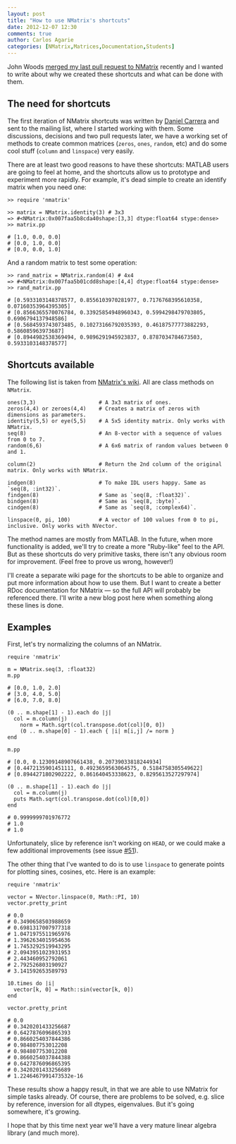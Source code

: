 ```yaml
---
layout: post
title: "How to use NMatrix's shortcuts"
date: 2012-12-07 12:30
comments: true
author: Carlos Agarie
categories: [NMatrix,Matrices,Documentation,Students]
---
```


John Woods [merged my last pull request to NMatrix](https://github.com/SciRuby/nmatrix/commit/2b480ce0985affc7218fc341fcb4e5024b30545b) recently and I wanted to write about why we created these shortcuts and what can be done with them. <!--more-->

## The need for shortcuts

The first iteration of NMatrix shortcuts was written by [Daniel Carrera](https://github.com/dcarrera) and sent to the mailing list, where I started working with them. Some discussions, decisions and two pull requests later, we have a working set of methods to create common matrices (`zeros`, `ones`, `random`, etc) and do some cool stuff (`column` and `linspace`) very easily.

There are at least two good reasons to have these shortcuts: MATLAB users are going to feel at home, and the shortcuts allow us to prototype and experiment more rapidly. For example, it's dead simple to create an identify matrix when you need one:

	>> require 'nmatrix'

	>> matrix = NMatrix.identity(3) # 3x3
	=> #<NMatrix:0x007faa5b8cda40shape:[3,3] dtype:float64 stype:dense> 
	>> matrix.pp

	# [1.0, 0.0, 0.0]
	# [0.0, 1.0, 0.0]
	# [0.0, 0.0, 1.0]

And a random matrix to test some operation:

	>> rand_matrix = NMatrix.random(4) # 4x4
	=> #<NMatrix:0x007faa5b01cdd8shape:[4,4] dtype:float64 stype:dense>
	>> rand_matrix.pp

	# [0.5933103148378577, 0.8556103970281977, 0.7176768395610358, 0.07160353964395305]
	# [0.8566365570076784, 0.33925854948960343, 0.5994298479703805, 0.6906794137948586]
	# [0.5684593743073485, 0.10273166792035393, 0.46187577773882293, 0.586085963973687]
	# [0.8944982538369494, 0.9896291945923837, 0.8787034784673503, 0.5933103148378577]

## Shortcuts available

The following list is taken from [NMatrix's wiki](https://github.com/SciRuby/nmatrix/wiki/NMatrix). All are class methods on `NMatrix`.

	ones(3,3)                    # A 3x3 matrix of ones.
	zeros(4,4) or zeroes(4,4)    # Creates a matrix of zeros with dimensions as parameters.
	identity(5,5) or eye(5,5)    # A 5x5 identity matrix. Only works with NMatrix.
	seq(8)                       # An 8-vector with a sequence of values from 0 to 7.
	random(6,6)                  # A 6x6 matrix of random values between 0 and 1.
	
	column(2)                    # Return the 2nd column of the original matrix. Only works with NMatrix.
	
	indgen(8)                    # To make IDL users happy. Same as `seq(8, :int32)`.
	findgen(8)                   # Same as `seq(8, :float32)`.
	bindgen(8)                   # Same as `seq(8, :byte)`.
	cindgen(8)                   # Same as `seq(8, :complex64)`.

	linspace(0, pi, 100)         # A vector of 100 values from 0 to pi, inclusive. Only works with NVector.

The method names are mostly from MATLAB. In the future, when more functionality is added, we'll try to create a more "Ruby-like" feel to the API. But as these shortcuts do very primitive tasks, there isn't any obvious room for improvement. (Feel free to prove us wrong, however!)

I'll create a separate wiki page for the shortcuts to be able to organize and put more information about how to use them. But I want to create a better RDoc documentation for NMatrix — so the full API will probably be referenced there. I'll write a new blog post here when something along these lines is done.

## Examples

First, let's try normalizing the columns of an NMatrix.

	require 'nmatrix'

	m = NMatrix.seq(3, :float32)
	m.pp

	# [0.0, 1.0, 2.0]
	# [3.0, 4.0, 5.0]
	# [6.0, 7.0, 8.0]

	(0 .. m.shape[1] - 1).each do |j|
	  col = m.column(j)
		norm = Math.sqrt(col.transpose.dot(col)[0, 0])
		(0 .. m.shape[0] - 1).each { |i| m[i,j] /= norm }
	end

	m.pp

	# [0.0, 0.12309148907661438, 0.20739033818244934]
	# [0.4472135901451111, 0.4923659563064575, 0.5184758305549622]
	# [0.8944271802902222, 0.861640453338623, 0.8295613527297974]

	(0 .. m.shape[1] - 1).each do |j|
	  col = m.column(j)
	  puts Math.sqrt(col.transpose.dot(col)[0,0])
	end

	# 0.9999999701976772
	# 1.0
	# 1.0

Unfortunately, slice by reference isn't working on `HEAD`, or we could make a few additional improvements (see issue [#51](https://github.com/SciRuby/nmatrix/issues/51)).

The other thing that I've wanted to do is to use `linspace` to generate points for plotting sines, cosines, etc. Here is an example:

	require 'nmatrix'

	vector = NVector.linspace(0, Math::PI, 10)
	vector.pretty_print

	# 0.0
	# 0.3490658503988659
	# 0.6981317007977318
	# 1.0471975511965976
	# 1.3962634015954636
	# 1.7453292519943295
	# 2.0943951023931953
	# 2.443460952792061
	# 2.792526803190927
	# 3.141592653589793
	
	10.times do |i|
	  vector[k, 0] = Math::sin(vector[k, 0])
	end
	
	vector.pretty_print
	
	# 0.0
	# 0.3420201433256687
	# 0.6427876096865393
	# 0.8660254037844386
	# 0.984807753012208
	# 0.984807753012208
	# 0.8660254037844388
	# 0.6427876096865395
	# 0.3420201433256689
	# 1.2246467991473532e-16
	
These results show a happy result, in that we are able to use NMatrix for simple tasks already. Of course, there are problems to be solved, e.g. slice by reference, inversion for all dtypes, eigenvalues. But it's going somewhere, it's growing. 

I hope that by this time next year we'll have a very mature linear algebra library (and much more).
